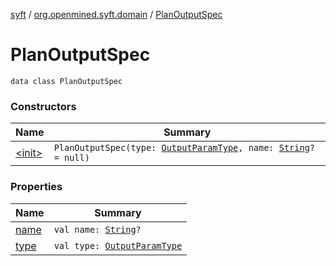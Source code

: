 [syft](../../index.md) / [org.openmined.syft.domain](../index.md) / [PlanOutputSpec](./index.md)

# PlanOutputSpec

`data class PlanOutputSpec`

### Constructors

| Name | Summary |
|---|---|
| [&lt;init&gt;](-init-.md) | `PlanOutputSpec(type: `[`OutputParamType`](../-output-param-type/index.md)`, name: `[`String`](https://kotlinlang.org/api/latest/jvm/stdlib/kotlin/-string/index.html)`? = null)` |

### Properties

| Name | Summary |
|---|---|
| [name](name.md) | `val name: `[`String`](https://kotlinlang.org/api/latest/jvm/stdlib/kotlin/-string/index.html)`?` |
| [type](type.md) | `val type: `[`OutputParamType`](../-output-param-type/index.md) |
